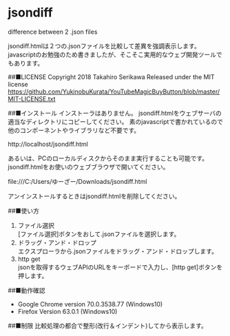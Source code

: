 # jsondiff
difference between 2 .json files

jsondiff.htmlは２つの.jsonファイルを比較して差異を強調表示します。
javascriptのお勉強のため書きましたが、そこそこ実用的なウェブ開発ツールでもあります。

##■LICENSE
Copyright 2018 Takahiro Serikawa
Released under the MIT license
https://github.com/YukinobuKurata/YouTubeMagicBuyButton/blob/master/MIT-LICENSE.txt

##■インストール
インストーラはありません。
jsondiff.htmlをウェブサーバの適当なディレクトリにコピーしてください。
素のjavascriptで書かれているので他のコンポーネントやライブラリなど不要です。

http://localhost/jsondiff.html

あるいは、PCのローカルディスクからそのまま実行することも可能です。
jsondiff.htmlをお使いのウェブブラウザで開いてください。

file:///C:/Users/ゆーざー/Downloads/jsondiff.html

アンインストールするときはjsondiff.htmlを削除してください。

##■使い方
1. ファイル選択  
[ファイル選択]ボタンをおして.jsonファイルを選択します。
2. ドラッグ・アンド・ドロップ  
エクスプローラから.jsonファイルをドラッグ・アンド・ドロップします。
3. http get  
jsonを取得するウェブAPIのURLをキーボードで入力し、[http get]ボタンを押します。

##■動作確認
- Google Chrome version 70.0.3538.77 (Windows10)
- Firefox Version 63.0.1 (Windows10)

##■制限
比較処理の都合で整形(改行＆インデント)してから表示します。

